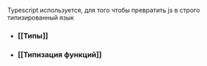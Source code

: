 Typescript используется, для того чтобы превратить js в строго типизированный язык

- ### [[Типы]]
- ### [[Типизация функций]]